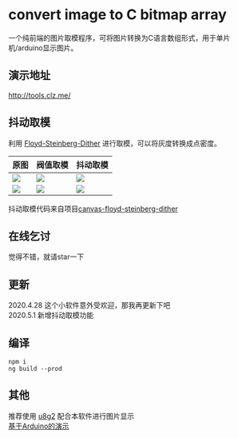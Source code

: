 # convert image to C bitmap array  
一个纯前端的图片取模程序，可将图片转换为C语言数组形式，用于单片机/arduino显示图片。

## 演示地址  
http://tools.clz.me/  

## 抖动取模  
利用 [Floyd-Steinberg-Dither](https://en.wikipedia.org/wiki/Floyd–Steinberg_dithering) 进行取模，可以将灰度转换成点密度。  

| 原图                    | 阀值取模                | 抖动取模                |
| ----------------------- | ----------------------- | ----------------------- |
| ![](https://github.com/coloz/image-to-bitmap-array/blob/master/src/assets/b1.png?raw=true)  | ![](https://github.com/coloz/image-to-bitmap-array/blob/master/src/assets/b2.png?raw=true)  | ![](https://github.com/coloz/image-to-bitmap-array/blob/master/src/assets/b3.png?raw=true)  |
| ![](https://github.com/coloz/image-to-bitmap-array/blob/master/src/assets/lm1.png?raw=true) | ![](https://github.com/coloz/image-to-bitmap-array/blob/master/src/assets/lm2.png?raw=true) | ![](https://github.com/coloz/image-to-bitmap-array/blob/master/src/assets/lm3.png?raw=true) |

抖动取模代码来自项目[canvas-floyd-steinberg-dither](https://github.com/tgiachett/canvas-floyd-steinberg-dither)  

## 在线乞讨  
觉得不错，就请star一下  

## 更新  
2020.4.28  这个小软件意外受欢迎，那我再更新下吧  
2020.5.1 新增抖动取模功能  

## 编译  
```
npm i
ng build --prod
```

## 其他  
推荐使用 [u8g2](https://github.com/olikraus/u8g2) 配合本软件进行图片显示  
[基于Arduino的演示](https://www.arduino.cn/thread-42174-1-1.html)  

